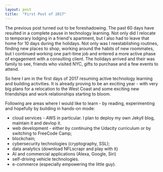 ```yaml
---
layout: post
title:  "First Post of 2017"
---
```

The previous post turned out to be foreshadowing. The past 60 days have resulted in a complete pause in technology learning. Not only did I relocate to temporary lodging in a friend's apartment, but I also had to leave that home for 10 days during the holidays. Not only was I reestablishing routines, finding new places to shop, working around the habits of new roommates, but I continued working one part-time job and entered a more active phase of engagement with a consulting client.  The holidays arrived and their was family to see, friends who visited NYC, gifts to purchase and a few events to attend.

So here I am in the first days of 2017 resuming active technology learning and building activities. It is already proving to be an exciting year - with very big plans for a relocation to the West Coast and some exciting new friendships and work relationships starting to bloom.

Following are areas where I would like to learn - by reading, experimenting and hopefully by building in hands-on mode:

- cloud services - AWS in particular. I plan to deploy my own Jekyll blog, maintain it and devlop it.
- web development - either by continuing the Udacity curriculum or by switching to FreeCode Camp;
- blockchain;
- cybersecurity technologies (cryptography, SSL);
- data analytics (download NFLscrapr and play with it)
- AI and commercial applications (Alexa, Google, Siri)
- self-driving vehicle technologies.
- e-commerce (especially empowering the little guy).
